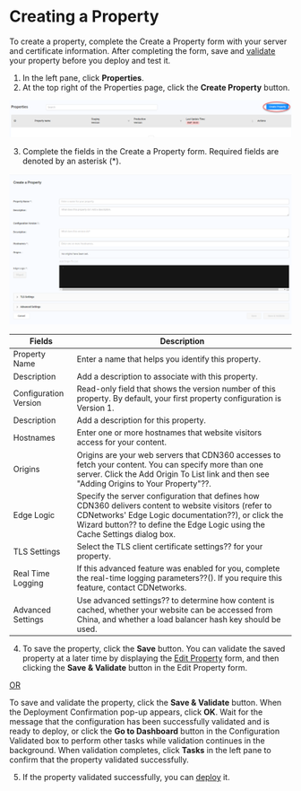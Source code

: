 # Creating a Property

To create a property, complete the Create a Property form with your server and certificate information. After completing the form, save and [validate](<Validating Properties.htm>) your property before you deploy and test it.

1. In the left pane, click **Properties**.
2. At the top right of the Properties page, click the **Create Property** button. 

![null](</docs/resources/images/Create Property.png>)

3. Complete the fields in the Create a Property form. Required fields are denoted by an asterisk (\*).

![null](</docs/resources/images/Create a Property.png>)

| **Fields** | **Description** |
| ---------- | --------------- |
| Property Name | Enter a name that helps you identify this property.|
| Description | Add a description to associate with this property.|
| Configuration Version | Read-only field that shows the version number of this property. By default, your first property configuration is Version 1.|
| Description | Add a description for this property.|
| Hostnames | Enter one or more hostnames that website visitors access for your content.|
| Origins | Origins are your web servers that CDN360 accesses to fetch your content. You can specify more than one server. Click the Add Origin To List link and then see "Adding Origins to Your Property"??. |
| Edge Logic | Specify the server configuration that defines how CDN360 delivers content to website visitors (refer to CDNetworks' Edge Logic documentation??), or click the Wizard button?? to define the Edge Logic using the Cache Settings dialog box.|
| TLS Settings | Select the TLS client certificate settings?? for your property.|
| Real Time Logging | If this advanced feature was enabled for you, complete the real-time logging parameters??(<Real Time Logging.htm>). If you require this feature, contact CDNetworks.|
| Advanced Settings | Use advanced settings?? to determine how content is cached, whether your website can be accessed from China, and whether a load balancer hash key should be used.|

4. To save the property, click the **Save** button. You can validate the saved property at a later time by displaying the [Edit Property](<Editing Properties.htm>) form, and then clicking the **Save & Validate** button in the Edit Property form.<br>

<u>OR</u>

To save and validate the property, click the **Save & Validate** button. When the Deployment Confirmation pop-up appears, click **OK**. Wait for the message that the configuration has been successfully validated and is ready to deploy, or click the **Go to Dashboard** button in the Configuration Validated box to perform other tasks while validation continues in the background. When validation completes, click **Tasks** in the left pane to confirm that the property validated successfully.

5. If the property validated successfully, you can [deploy](<Deploying Your Property.htm>) it.


